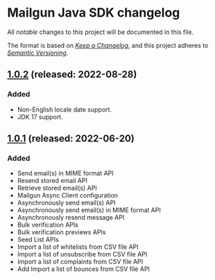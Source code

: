 # Mailgun Java SDK changelog

All _notable_ changes to this project will be documented in this file.

The format is based on _[Keep a Changelog][keepachangelog]_, and this project
adheres to _[Semantic Versioning][semver]_.


## [1.0.2] (released: 2022-08-28)
### Added
- Non-English locale date support.
- JDK 17 support.

## [1.0.1] (released: 2022-06-20)

### Added
- Send email(s) in MIME format API
- Resend stored email  API
- Retrieve stored email(s) API
- Mailgun Async Client configuration
- Asynchronously send email(s) API
- Asynchronously send email(s) in MIME format API
- Asynchronously resend message API
- Bulk verification APIs
- Bulk verification previews APIs
- Seed List APIs
- Import a list of whitelists from CSV file API
- Import a list of unsubscribe from CSV file API
- Import a list of complaints from CSV file API
- Add Import a list of bounces from CSV file API


[1.0.2]: https://github.com/mailgun/mailgun-java/compare/release/1.0.1...release/1.0.2
[1.0.1]: https://github.com/mailgun/mailgun-java/compare/release/1.0.0...release/1.0.1


[keepachangelog]: https://keepachangelog.com/
[semver]: https://semver.org/spec/v2.0.0.html